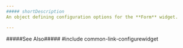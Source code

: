 ```yaml
---
##### shortDescription
An object defining configuration options for the **Form** widget.

---
```

#####See Also#####
#include common-link-configurewidget